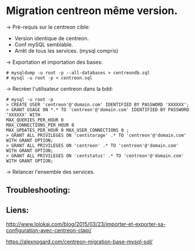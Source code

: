 # Migration centreon même version.

-> Pré-requis sur le centreon cible:
* Version identique de centreon.
* Conf mySQL semblable.
* Arrêt de tous les services. (mysql compris)

-> Exportation et importation des bases:

```
# mysqldump -u root -p --all-databases > centreondb.sql
# mysql -u root -p < centreon.sql
```

-> Recréer l'utilisateur centreon dans la bdd:

```
# mysql -u root -p
> CREATE USER 'centreon'@'domain.com' IDENTIFIED BY PASSWORD 'XXXXXX';
> GRANT USAGE ON *.* TO 'centreon'@'domain.com' IDENTIFIED BY PASSWORD 'XXXXXX' WITH 
MAX_QUERIES_PER_HOUR 0
MAX_CONNECTIONS_PER_HOUR 0
MAX_UPDATES_PER_HOUR 0 MAX_USER_CONNECTIONS 0 ;
> GRANT ALL PRIVILEGES ON 'centstorage' .* TO 'centreon'@'domain.com' WITH GRANT OPTION;
> GRANT ALL PRIVILEGES ON 'centreon' .* TO 'centreon'@'domain.com' WITH GRANT OPTION;
> GRANT ALL PRIVILEGES ON 'centstatus' .* TO 'centreon'@'domain.com' WITH GRANT OPTION;
```

-> Relancer l'ensemble des services.

## Troubleshooting:


## Liens:

http://www.lolokai.com/blog/2015/03/23/importer-et-exporter-sa-configuration-avec-centreon-clapi/

https://alexnogard.com/centreon-migration-base-mysql-sql/

